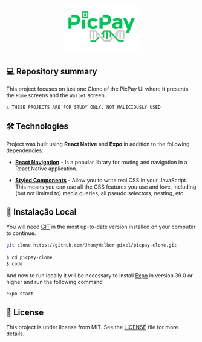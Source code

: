 <h1 align="center"><img src="../picpay-clone-ui/src/assets/logo-repo.png" alt="Picpay APP Clone UI by Jhony Walker" width="200px" /></h1>

## 💻 Repository summary

This project focuses on just one Clone of the PicPay UI where it presents the `Home` screens and the `Wallet` screen.

```text
⚠ THESE PROJECTS ARE FOR STUDY ONLY, NOT MALICIOUSLY USED
```


## 🛠 Technologies

Project was built using **React Native** and **Expo** in addition to the following dependencies:

- **[React Navigation](https://reactnavigation.org/)** - Is a popular library for routing and navigation in a React Native application.

- **[Styled Components](https://styled-components.com/)** - Allow you to write real CSS in your JavaScript. This means you can use all the CSS features you use and love, including (but not limited to) media queries, all pseudo selectors, nesting, etc.


## 🔨 Instalação Local

You will need [GIT](https://git-scm.com/) in the most up-to-date version installed on your computer to continue.

```bash
git clone https://github.com/JhonyWalker-pixel/picpay-clone.git

$ cd picpay-clone
$ code .
```

And now to run locally it will be necessary to install [Expo](https://expo.dev/) in version 39.0 or higher and run the following command

```bash
expo start
```


## 📖 License

This project is under license from MIT. See the [LICENSE](LICENSE.md) file for more details.
